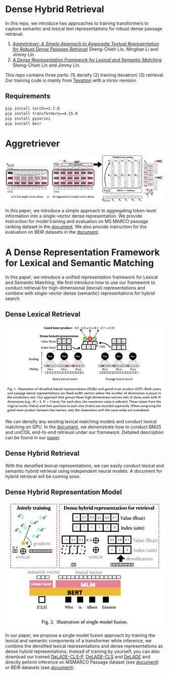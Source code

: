 # Dense Hybrid Retrieval
In this repo, we introduce two approaches to training transformers to capture semantic and lexical text representations for robust dense passage retrieval.
1. *[Aggretriever: A Simple Approach to Aggregate Textual Representation for Robust Dense Passage Retrieval](https://arxiv.org/abs/2206.09912)* Sheng-Chieh Lin, Minghan Li and Jimmy Lin. 
2. *[A Dense Representation Framework for Lexical and Semantic Matching](https://arxiv.org/abs/2206.09912)* Sheng-Chieh Lin and Jimmy Lin. 

This repo contains three parts: (1) densify (2) training (tevatron) (3) retrieval. 
Our training code is mainly from [Tevatron](https://github.com/texttron/tevatron) with a minor revision.

## Requirements
```
pip install torch>=1.7.0
pip install transformers==4.15.0
pip install pyserini
pip install beir
```
# Aggretriever

<img src="./fig/aggretriever.png" width="500">

In this paper, we introduce a simple approach to aggregating token-level information into a single-vector dense representation. We provide instruction for model training and evaluation on MS MARCO passage ranking dataset in the [document](https://github.com/castorini/dhr/blob/main/docs/aggretriever/msmarco-passage-train-eval.md). We also provide instruction for the evaluation on BEIR datasets in the [document](https://github.com/castorini/dhr/blob/main/docs/aggretriever/beir-eval.md).

# A Dense Representation Framework for Lexical and Semantic Matching
In this paper, we introduce a unified representation framework for Lexical and Semantic Matching. We first introduce how to use our framework to conduct retrieval for high-dimensional (lexcial) representations and combine with single-vector dense (semantic) representations for hybrid search.
## Dense Lexical Retrieval

<img src="./fig/densification.png" width="500">

We can densify any existing lexical matching models and conduct lexical matching on GPU. In the [document](https://github.com/jacklin64/DHR/blob/main/docs/densify_exp.md), we demonstrate how to conduct BM25 and uniCOIL end-to-end retrieval under our framework. Detailed description can be found in our [paper](https://arxiv.org/pdf/2112.04666.pdf). 

## Dense Hybrid Retrieval
With the densified lexical representations, we can easily conduct lexical and semantic hybrid retrieval using independent neural models. A document for hybrid retrieval will be coming soon.

## Dense Hybrid Representation Model

<img src="./fig/single_model_fusion.png" width="500">

In our paper, we propose a single model fusion approach by training the lexical and semantic components of a transformer while inference, we combine the densified lexical representations and dense representations as dense hybrid representations. Instead of training by yourself, you can also download our trained [DeLADE-CLS-P](https://huggingface.co/jacklin/DeLADE-CLS-P), [DeLADE-CLS](https://huggingface.co/jacklin/DeLADE-CLS) and [DeLADE](https://huggingface.co/jacklin/DeLADE) and directly peform inference on MSMARCO Passage dataset (see [document](https://github.com/jacklin64/DHR/blob/main/docs/dhr/msmarco-passage-train-eval.md)) or BEIR datasets (see [document](https://github.com/jacklin64/DHR/blob/main/docs/dhr/beir-eval.md)).
